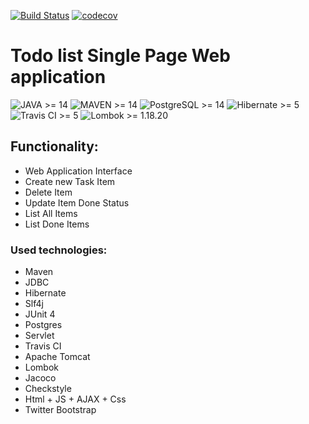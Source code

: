 [![Build Status](https://www.travis-ci.com/coffeeturbo/job4j_cars.svg?branch=master)](https://www.travis-ci.com/coffeeturbo/job4j_todo)
[![codecov](https://codecov.io/gh/coffeeturbo/job4j_cars/branch/master/graph/badge.svg?token=M8WLH6V301)](https://codecov.io/gh/coffeeturbo/job4j_todo)

# Todo list Single Page Web application

![JAVA >= 14](https://img.shields.io/badge/JAVA-%3E%3D14-red)
![MAVEN >= 14](https://img.shields.io/badge/MAVEN-%3E%3D3-green)
![PostgreSQL >= 14](https://img.shields.io/badge/PostgreSQL-%3E%3D5-blue)
![Hibernate >= 5](https://img.shields.io/badge/Hibernate-%3E%3D5-orange)
![Travis CI >= 5](https://img.shields.io/badge/Travis-CI-blue)
![Lombok >= 1.18.20](https://img.shields.io/badge/Lombok-1.18.20-blueviolet)

## Functionality:

- Web Application Interface
- Create new Task Item
- Delete Item
- Update Item Done Status
- List All Items
- List Done Items

### Used technologies:

- Maven
- JDBC 
- Hibernate 
- Slf4j
- JUnit 4 
- Postgres
- Servlet
- Travis CI
- Apache Tomcat
- Lombok   
- Jacoco
- Checkstyle
- Html + JS + AJAX + Css
- Twitter Bootstrap